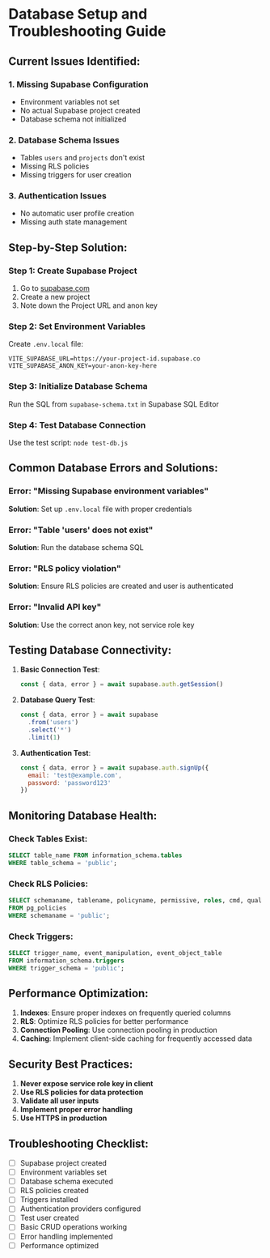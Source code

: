 # Database Setup and Troubleshooting Guide

## Current Issues Identified:

### 1. **Missing Supabase Configuration**
- Environment variables not set
- No actual Supabase project created
- Database schema not initialized

### 2. **Database Schema Issues**
- Tables `users` and `projects` don't exist
- Missing RLS policies
- Missing triggers for user creation

### 3. **Authentication Issues**
- No automatic user profile creation
- Missing auth state management

## Step-by-Step Solution:

### Step 1: Create Supabase Project
1. Go to [supabase.com](https://supabase.com)
2. Create a new project
3. Note down the Project URL and anon key

### Step 2: Set Environment Variables
Create `.env.local` file:
```env
VITE_SUPABASE_URL=https://your-project-id.supabase.co
VITE_SUPABASE_ANON_KEY=your-anon-key-here
```

### Step 3: Initialize Database Schema
Run the SQL from `supabase-schema.txt` in Supabase SQL Editor

### Step 4: Test Database Connection
Use the test script: `node test-db.js`

## Common Database Errors and Solutions:

### Error: "Missing Supabase environment variables"
**Solution**: Set up `.env.local` file with proper credentials

### Error: "Table 'users' does not exist"
**Solution**: Run the database schema SQL

### Error: "RLS policy violation"
**Solution**: Ensure RLS policies are created and user is authenticated

### Error: "Invalid API key"
**Solution**: Use the correct anon key, not service role key

## Testing Database Connectivity:

1. **Basic Connection Test**:
   ```javascript
   const { data, error } = await supabase.auth.getSession()
   ```

2. **Database Query Test**:
   ```javascript
   const { data, error } = await supabase
     .from('users')
     .select('*')
     .limit(1)
   ```

3. **Authentication Test**:
   ```javascript
   const { data, error } = await supabase.auth.signUp({
     email: 'test@example.com',
     password: 'password123'
   })
   ```

## Monitoring Database Health:

### Check Tables Exist:
```sql
SELECT table_name FROM information_schema.tables 
WHERE table_schema = 'public';
```

### Check RLS Policies:
```sql
SELECT schemaname, tablename, policyname, permissive, roles, cmd, qual 
FROM pg_policies 
WHERE schemaname = 'public';
```

### Check Triggers:
```sql
SELECT trigger_name, event_manipulation, event_object_table 
FROM information_schema.triggers 
WHERE trigger_schema = 'public';
```

## Performance Optimization:

1. **Indexes**: Ensure proper indexes on frequently queried columns
2. **RLS**: Optimize RLS policies for better performance
3. **Connection Pooling**: Use connection pooling in production
4. **Caching**: Implement client-side caching for frequently accessed data

## Security Best Practices:

1. **Never expose service role key in client**
2. **Use RLS policies for data protection**
3. **Validate all user inputs**
4. **Implement proper error handling**
5. **Use HTTPS in production**

## Troubleshooting Checklist:

- [ ] Supabase project created
- [ ] Environment variables set
- [ ] Database schema executed
- [ ] RLS policies created
- [ ] Triggers installed
- [ ] Authentication providers configured
- [ ] Test user created
- [ ] Basic CRUD operations working
- [ ] Error handling implemented
- [ ] Performance optimized